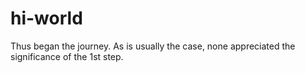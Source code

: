 # hi-world
Thus began the journey.
As is usually the case, none appreciated the significance of the 1st step.
